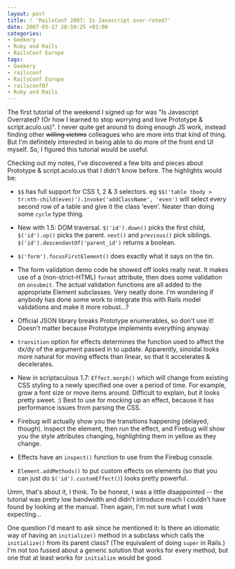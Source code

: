 ```yaml
---
layout: post
title: ! 'RailsConf 2007: Is Javascript over-rated?'
date: 2007-05-17 20:59:25 +01:00
categories:
- Geekery
- Ruby and Rails
- RailsConf Europe
tags:
- Geekery
- railsconf
- RailsConf Europe
- railsconf07
- Ruby and Rails
---
```

The first tutorial of the weekend I signed up for was "Is Javascript Overrated? (Or how I learned to stop worrying and love Prototype & script.aculo.us)".  I never quite get around to doing enough JS work, instead finding other <del>willing victims</del> colleagues who are more into that kind of thing.  But I'm definitely interested in being able to do more of the front end UI myself.  So, I figured this tutorial would be useful.

Checking out my notes, I've discovered a few bits and pieces about Prototype & script.aculo.us that I didn't know before.  The highlights would be:

* `$$` has full support for CSS 1, 2 & 3 selectors. eg `$$('table tbody > tr:nth-child(even)').invoke('addClassName', 'even')` will select every second row of a table and give it the class 'even'. Neater than doing some `cycle` type thing.

* New with 1.5: DOM traversal. `$('id').down()` picks the first child, `$('id').up()` picks the parent. `next()` and `previous()` pick siblings. `$('id').descendantOf('parent_id')` returns a boolean.

* `$('form').focusFirstElement()` does exactly what it says on the tin.

* The form validation demo code he showed off looks really neat.  It makes use of a (non-strict-HTML) `format` attribute, then does some validation on `onsubmit`.  The actual validation functions are all added to the appropriate Element subclasses.  Very neatly done.  I'm wondering if anybody has done some work to integrate this with Rails model validations and make it more robust...?

* Official JSON library breaks Prototype enumerables, so don't use it! Doesn't matter because Prototype implements everything anyway.

* `transition` option for effects determines the function used to affect the dx/dy of the argument passed in to update. Apparently, sinoidal looks more natural for moving effects than linear, so that it accelerates & decelerates.

* New in scriptaculous 1.7: `Effect.morph()` which will change from existing CSS styling to a newly specified one over a period of time. For example, grow a font size or move items around. Difficult to explain, but it looks pretty sweet. :) Best to use for mocking up an effect, because it has performance issues from parsing the CSS.

* Firebug will actually show you the transitions happening (delayed, though). Inspect the element, then run the effect, and Firebug will show you the style attributes changing, highlighting them in yellow as they change.

* Effects have an `inspect()` function to use from the Firebug console.

* `Element.addMethods()` to put custom effects on elements (so that you can just do `$('id').customEffect()`) looks pretty powerful.

Umm, that's about it, I think.  To be honest, I was a little disappointed -- the tutorial was pretty low bandwidth and didn't introduce much I couldn't have found by looking at the manual.  Then again, I'm not sure what I *was* expecting...

One question I'd meant to ask since he mentioned it: Is there an idiomatic way of having an `initialize()` method in a subclass which calls the `initialize()` from its parent class? (The equivalent of doing `super` in Rails.)  I'm not too fussed about a generic solution that works for every method, but one that at least works for `initialize` would be good.
